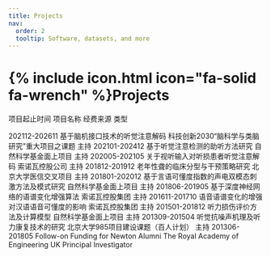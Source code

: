 ```yaml
---
title: Projects
nav:
  order: 2
  tooltip: Software, datasets, and more
---
```


# {% include icon.html icon="fa-solid fa-wrench" %}Projects


项目起止时间	项目名称	经费来源	类型 

202112-202611	基于脑机接口技术的听觉注意解码	科技创新2030“脑科学与类脑研究”重大项目之课题 	主持
202101-202412	基于听觉注意检测的助听方法研究	自然科学基金面上项目 	主持
202005-202105	关于视听输入对听损患者听觉注意解码	索诺瓦控股公司 	主持
201812-201912	老年性聋的临床分型与干预策略研究	北京大学医信交叉项目 	主持
201801-202012	基于言语可懂度指数的声电双模态刺激方法及模式研究	自然科学基金面上项目 	主持
201806-201905	基于深度神经网络的语谱变化增强算法	索诺瓦控股集团 	主持
201611-201710	语音语谱变化的增强对汉语语音可懂度的影响	索诺瓦控股集团 	主持
201501-201812	听力损伤评价方法及计算模型	自然科学基金面上项目 	主持
201309-201504	听觉抗噪声机理及听力康复技术的研究	北京大学985项目建设课题（百人计划） 	主持
201306-201805	Follow-on Funding for Newton Alumni	The Royal Academy of Engineering UK 	Principal Investigator

